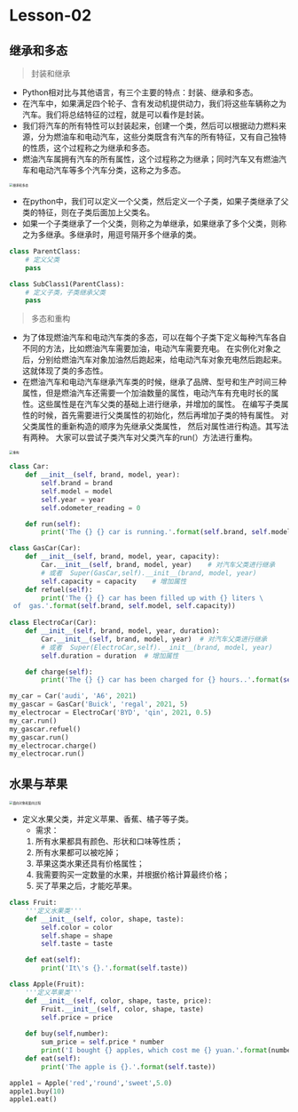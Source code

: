 # **Lesson-02**

## **继承和多态**

> 封装和继承
- Python相对比与其他语言，有三个主要的特点：封装、继承和多态。
- 在汽车中，如果满足四个轮子、含有发动机提供动力，我们将这些车辆称之为汽车。我们将总结特征的过程，就是可以看作是封装。
- 我们将汽车的所有特性可以封装起来，创建一个类，然后可以根据动力燃料来源，分为燃油车和电动汽车，这些分类既含有汽车的所有特征，又有自己独特的性质，这个过程称之为继承和多态。
- 燃油汽车属拥有汽车的所有属性，这个过程称之为继承；同时汽车又有燃油汽车和电动汽车等多个汽车分类，这称之为多态。

<img src='_media/3-2-1.png' alt='继承和多态' style='zoom:40%;'/>

- 在python中，我们可以定义一个父类，然后定义一个子类，如果子类继承了父类的特征，则在子类后面加上父类名。
- 如果一个子类继承了一个父类，则称之为单继承，如果继承了多个父类，则称之为多继承。多继承时，用逗号隔开多个继承的类。

```python
class ParentClass:
    # 定义父类
    pass

class SubClass1(ParentClass):
    # 定义子类，子类继承父类
    pass
```

> 多态和重构
- 为了体现燃油汽车和电动汽车类的多态，可以在每个子类下定义每种汽车各自不同的方法，比如燃油汽车需要加油，电动汽车需要充电。
在实例化对象之后，分别给燃油汽车对象加油然后跑起来，给电动汽车对象充电然后跑起来。这就体现了类的多态性。
- 在燃油汽车和电动汽车继承汽车类的时候，继承了品牌、型号和生产时间三种属性，但是燃油汽车还需要一个加油数量的属性，电动汽车有充电时长的属性。这些属性是在汽车父类的基础上进行继承，并增加的属性。
在编写子类属性的时候，首先需要进行父类属性的初始化，然后再增加子类的特有属性。
对父类属性的重新构造的顺序为先继承父类属性， 然后对属性进行构造。其写法有两种。
大家可以尝试子类汽车对父类汽车的run(）方法进行重构。

<img src='_media/3-2-2.png' alt='重构' style='zoom:40%;'/>

```python
class Car:
    def __init__(self, brand, model, year):
        self.brand = brand
        self.model = model
        self.year = year
        self.odometer_reading = 0

    def run(self):
        print('The {} {} car is running.'.format(self.brand, self.model))

class GasCar(Car):
    def __init__(self, brand, model, year, capacity):
        Car.__init__(self, brand, model, year)    # 对汽车父类进行继承
        # 或者  Super(GasCar,self).__init__(brand, model, year)
        self.capacity = capacity    # 增加属性
    def refuel(self):
        print('The {} {} car has been filled up with {} liters \
 of  gas.'.format(self.brand, self.model, self.capacity))
        
class ElectroCar(Car):
    def __init__(self, brand, model, year, duration):  
        Car.__init__(self, brand, model, year)  # 对汽车父类进行继承
        # 或者  Super(ElectroCar,self).__init__(brand, model, year)
        self.duration = duration  # 增加属性

    def charge(self):
        print('The {} {} car has been charged for {} hours..'.format(self.brand, self.model, self.duration))

my_car = Car('audi', 'A6', 2021)
my_gascar = GasCar('Buick', 'regal', 2021, 5)
my_electrocar = ElectroCar('BYD', 'qin', 2021, 0.5)
my_car.run()
my_gascar.refuel()
my_gascar.run()
my_electrocar.charge()
my_electrocar.run()
```

## **水果与苹果**

<img src='_media/3-1-2.png' alt='面向对象和面向过程' style='zoom:40%;'/>

- 定义水果父类，并定义苹果、香蕉、橘子等子类。
    - 需求：
    1. 所有水果都具有颜色、形状和口味等性质；
    2. 所有水果都可以被吃掉；
    3. 苹果这类水果还具有价格属性；
    4. 我需要购买一定数量的水果，并根据价格计算最终价格；
    5. 买了苹果之后，才能吃苹果。

```python
class Fruit:
    '''定义水果类'''
    def __init__(self, color, shape, taste):
        self.color = color
        self.shape = shape
        self.taste = taste

    def eat(self):
        print('It\'s {}.'.format(self.taste))

class Apple(Fruit):
    '''定义苹果类'''
    def __init__(self, color, shape, taste, price):
        Fruit.__init__(self, color, shape, taste)
        self.price = price
        
    def buy(self,number):
        sum_price = self.price * number
        print('I bought {} apples, which cost me {} yuan.'.format(number, sum_price))
    def eat(self):
        print('The apple is {}.'.format(self.taste))

apple1 = Apple('red','round','sweet',5.0)
apple1.buy(10)
apple1.eat()
```